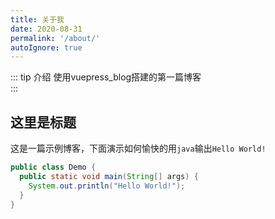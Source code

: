 ```yaml
---
title: 关于我
date: 2020-08-31
permalink: '/about/'
autoIgnore: true
---
```


::: tip 介绍
使用vuepress_blog搭建的第一篇博客<br>
:::

<!-- more -->


## 这里是标题

这是一篇示例博客，下面演示如何愉快的用`java`输出`Hello World!`


```java
public class Demo {
  public static void main(String[] args) {
    System.out.println("Hello World!");
  }
}	

